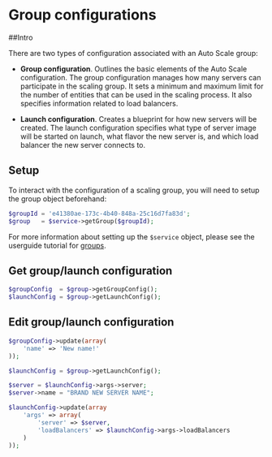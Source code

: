 # Group configurations

##Intro

There are two types of configuration associated with an Auto Scale group:

- **Group configuration**. Outlines the basic elements of the Auto Scale configuration. The group configuration manages how many servers can participate in the scaling group. It sets a minimum and maximum limit for the number of entities that can be used in the scaling process. It also specifies information related to load balancers.

- **Launch configuration**. Creates a blueprint for how new servers will be created. The launch configuration specifies what type of server image will be started on launch, what flavor the new server is, and which load balancer the new server connects to.

## Setup

To interact with the configuration of a scaling group, you will need to setup the group object beforehand:

```php
$groupId = 'e41380ae-173c-4b40-848a-25c16d7fa83d';
$group   = $service->getGroup($groupId);
```

For more information about setting up the `$service` object, please see the userguide tutorial for [groups]().

## Get group/launch configuration

```php
$groupConfig  = $group->getGroupConfig();
$launchConfig = $group->getLaunchConfig();
```

## Edit group/launch configuration

```php
$groupConfig->update(array(
    'name' => 'New name!'
));

$launchConfig = $group->getLaunchConfig();

$server = $launchConfig->args->server;
$server->name = "BRAND NEW SERVER NAME";

$launchConfig->update(array
    'args' => array(
        'server' => $server,
        'loadBalancers' => $launchConfig->args->loadBalancers
    )
));
```
